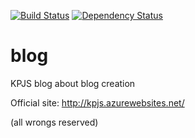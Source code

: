 [![Build Status](https://travis-ci.org/KPJS/blog.svg?branch=master)](https://travis-ci.org/KPJS/blog)
[![Dependency Status](https://david-dm.org/KPJS/blog.svg)](https://david-dm.org/KPJS/blog)

# blog
KPJS blog about blog creation

Official site: http://kpjs.azurewebsites.net/

(all wrongs reserved)
